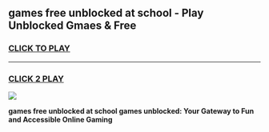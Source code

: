 
## games free unblocked at school - Play Unblocked Gmaes & Free
<h3>
<a href="https://news.freeplayer.one?title=games_free_unblocked_at_school&ref=16F">CLICK TO PLAY</a></h3>
<hr>

<h3>
<a href="https://news.freeplayer.one?title=games_free_unblocked_at_school&ref=16F">CLICK 2 PLAY</a>
  
</h3>

<a href="https://news.freeplayer.one?title=games_free_unblocked_at_school&ref=16F/"><img src="https://clearcache.store/games.png"></a>


**games free unblocked at school games unblocked: Your Gateway to Fun and Accessible Online Gaming**
